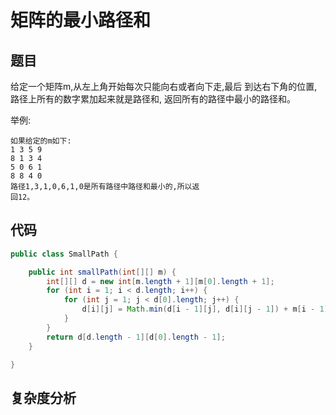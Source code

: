 # 矩阵的最小路径和

## 题目
给定一个矩阵m,从左上角开始每次只能向右或者向下走,最后
到达右下角的位置,路径上所有的数字累加起来就是路径和,
返回所有的路径中最小的路径和。

举例:
```
如果给定的m如下:
1 3 5 9
8 1 3 4
5 0 6 1
8 8 4 0
路径1,3,1,0,6,1,0是所有路径中路径和最小的,所以返
回12。
```


## 代码
```java
public class SmallPath {

    public int smallPath(int[][] m) {
        int[][] d = new int[m.length + 1][m[0].length + 1];
        for (int i = 1; i < d.length; i++) {
            for (int j = 1; j < d[0].length; j++) {
                d[i][j] = Math.min(d[i - 1][j], d[i][j - 1]) + m[i - 1][j - 1];
            }
        }
        return d[d.length - 1][d[0].length - 1];
    }

}
```

## 复杂度分析
